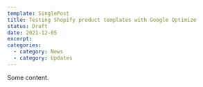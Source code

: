 ```yaml
---
template: SinglePost
title: Testing Shopify product templates with Google Optimize
status: Draft
date: 2021-12-05
excerpt: 
categories:
  - category: News
  - category: Updates
---
```


Some content.